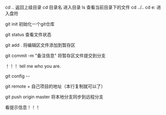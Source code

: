 cd ..      返回上级目录
cd 目录名  进入目录
ls 查看当前目录下的文件
cd ../..
cd e:   进入盘符

git init 初始化一个git仓库

git status  查看文件状态

git add . 将编辑区文件添加到暂存区

git commit -m "备注信息"  将暂存区文件提交到分支

！！！ tell me who you are.

git config --

git remote + 自己项目的地址（本行复制就可以了）

git push origin master  将本地分支同步到远程分支

看提示信息！！！